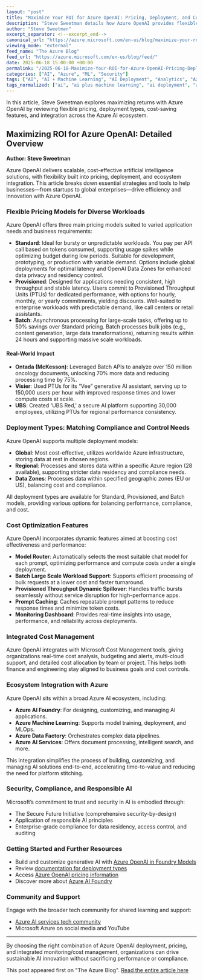 ```yaml
---
layout: "post"
title: "Maximize Your ROI for Azure OpenAI: Pricing, Deployment, and Cost Optimization Strategies"
description: "Steve Sweetman details how Azure OpenAI provides flexible pricing models, diverse deployment options, and integrated cost management to help organizations optimize costs and performance for scalable AI deployments. The article guides on suitable scenarios for standard, provisioned, and batch models and highlights ecosystem integration."
author: "Steve Sweetman"
excerpt_separator: <!--excerpt_end-->
canonical_url: "https://azure.microsoft.com/en-us/blog/maximize-your-roi-for-azure-openai/"
viewing_mode: "external"
feed_name: "The Azure Blog"
feed_url: "https://azure.microsoft.com/en-us/blog/feed/"
date: 2025-06-18 15:00:00 +00:00
permalink: "/2025-06-18-Maximize-Your-ROI-for-Azure-OpenAI-Pricing-Deployment-and-Cost-Optimization-Strategies.html"
categories: ["AI", "Azure", "ML", "Security"]
tags: ["AI", "AI + Machine Learning", "AI Deployment", "Analytics", "Azure", "Azure AI Foundry", "Azure OpenAI", "Batch Processing", "Compliance", "Cost Management", "Databases", "Deployment Types", "Enterprise AI", "Gen AI Applications", "Internet Of Things", "Management And Governance", "Microsoft Cost Management", "Migration", "ML", "Model Router", "News", "Pricing Models", "Prompt Caching", "Provisioned Throughput", "Security"]
tags_normalized: ["ai", "ai plus machine learning", "ai deployment", "analytics", "azure", "azure ai foundry", "azure openai", "batch processing", "compliance", "cost management", "databases", "deployment types", "enterprise ai", "gen ai applications", "internet of things", "management and governance", "microsoft cost management", "migration", "ml", "model router", "news", "pricing models", "prompt caching", "provisioned throughput", "security"]
---
```


In this article, Steve Sweetman explores maximizing returns with Azure OpenAI by reviewing flexible pricing, deployment types, cost-saving features, and integration across the Azure AI ecosystem.<!--excerpt_end-->

## Maximizing ROI for Azure OpenAI: Detailed Overview

**Author: Steve Sweetman**

Azure OpenAI delivers scalable, cost-effective artificial intelligence solutions, with flexibility built into pricing, deployment, and ecosystem integration. This article breaks down essential strategies and tools to help businesses—from startups to global enterprises—drive efficiency and innovation with Azure OpenAI.

### Flexible Pricing Models for Diverse Workloads

Azure OpenAI offers three main pricing models suited to varied application needs and business requirements:

- **Standard**: Ideal for bursty or unpredictable workloads. You pay per API call based on tokens consumed, supporting usage spikes while optimizing budget during low periods. Suitable for development, prototyping, or production with variable demand. Options include global deployments for optimal latency and OpenAI Data Zones for enhanced data privacy and residency control.
- **Provisioned**: Designed for applications needing consistent, high throughput and stable latency. Users commit to Provisioned Throughput Units (PTUs) for dedicated performance, with options for hourly, monthly, or yearly commitments, yielding discounts. Well-suited to enterprise workloads with predictable demand, like call centers or retail assistants.
- **Batch**: Asynchronous processing for large-scale tasks, offering up to 50% savings over Standard pricing. Batch processes bulk jobs (e.g., content generation, large data transformations), returning results within 24 hours and supporting massive scale workloads.

#### Real-World Impact

- **Ontada (McKesson)**: Leveraged Batch APIs to analyze over 150 million oncology documents, unlocking 70% more data and reducing processing time by 75%.
- **Visier**: Used PTUs for its “Vee” generative AI assistant, serving up to 150,000 users per hour with improved response times and lower compute costs at scale.
- **UBS**: Created 'UBS Red,' a secure AI platform supporting 30,000 employees, utilizing PTUs for regional performance consistency.

### Deployment Types: Matching Compliance and Control Needs

Azure OpenAI supports multiple deployment models:

- **Global**: Most cost-effective, utilizes worldwide Azure infrastructure, storing data at rest in chosen regions.
- **Regional**: Processes and stores data within a specific Azure region (28 available), supporting stricter data residency and compliance needs.
- **Data Zones**: Processes data within specified geographic zones (EU or US), balancing cost and compliance.

All deployment types are available for Standard, Provisioned, and Batch models, providing various options for balancing performance, compliance, and cost.

### Cost Optimization Features

Azure OpenAI incorporates dynamic features aimed at boosting cost effectiveness and performance:

- **Model Router**: Automatically selects the most suitable chat model for each prompt, optimizing performance and compute costs under a single deployment.
- **Batch Large Scale Workload Support**: Supports efficient processing of bulk requests at a lower cost and faster turnaround.
- **Provisioned Throughput Dynamic Spillover**: Handles traffic bursts seamlessly without service disruption for high-performance apps.
- **Prompt Caching**: Caches repeatable prompt patterns to reduce response times and minimize token costs.
- **Monitoring Dashboard**: Provides real-time insights into usage, performance, and reliability across deployments.

### Integrated Cost Management

Azure OpenAI integrates with Microsoft Cost Management tools, giving organizations real-time cost analysis, budgeting and alerts, multi-cloud support, and detailed cost allocation by team or project. This helps both finance and engineering stay aligned to business goals and cost controls.

### Ecosystem Integration with Azure

Azure OpenAI sits within a broad Azure AI ecosystem, including:

- **Azure AI Foundry**: For designing, customizing, and managing AI applications.
- **Azure Machine Learning**: Supports model training, deployment, and MLOps.
- **Azure Data Factory**: Orchestrates complex data pipelines.
- **Azure AI Services**: Offers document processing, intelligent search, and more.

This integration simplifies the process of building, customizing, and managing AI solutions end-to-end, accelerating time-to-value and reducing the need for platform stitching.

### Security, Compliance, and Responsible AI

Microsoft’s commitment to trust and security in AI is embodied through:

- The Secure Future Initiative (comprehensive security-by-design)
- Application of responsible AI principles
- Enterprise-grade compliance for data residency, access control, and auditing

### Getting Started and Further Resources

- Build and customize generative AI with [Azure OpenAI in Foundry Models](https://aka.ms/azureopenaiservice)
- Review [documentation for deployment types](https://learn.microsoft.com/en-us/azure/ai-services/openai/how-to/deployment-types)
- Access [Azure OpenAI pricing information](https://azure.microsoft.com/en-us/pricing/details/cognitive-services/openai-service/)
- Discover more about [Azure AI Foundry](https://ai.azure.com/)

### Community and Support

Engage with the broader tech community for shared learning and support:

- [Azure AI services tech community](https://techcommunity.microsoft.com/t5/ai-azure-ai-services/bd-p/Azure-AI-Services)
- Microsoft Azure on social media and YouTube

---
By choosing the right combination of Azure OpenAI deployment, pricing, and integrated monitoring/cost management, organizations can drive sustainable AI innovation without sacrificing performance or compliance.

This post appeared first on "The Azure Blog". [Read the entire article here](https://azure.microsoft.com/en-us/blog/maximize-your-roi-for-azure-openai/)
